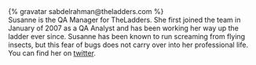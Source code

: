 <div class="profile-container">
  <div class="profile-thumb">
    {% gravatar sabdelrahman@theladders.com %}
  </div>
  <div class="profile-content">
    Susanne is the QA Manager for TheLadders. She first joined the team in January of 2007 as a QA Analyst and has been working her way up the ladder ever since. Susanne has been known to run screaming from flying insects, but this fear of bugs does not carry over into her professional life. You can find her on <a href="https://twitter.com/TesterGrl">twitter</a>.
  </div>
</div>
